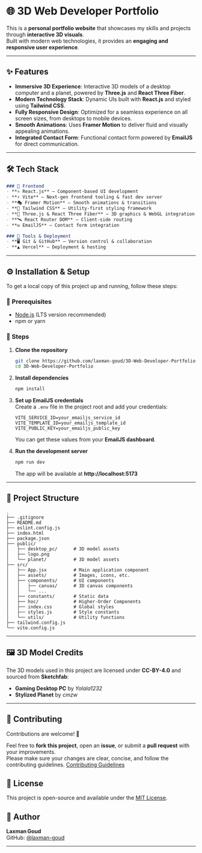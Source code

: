 # 🌐 3D Web Developer Portfolio

This is a **personal portfolio website** that showcases my skills and projects through **interactive 3D visuals**.  
Built with modern web technologies, it provides an **engaging and responsive user experience**.

---

## ✨ Features

- **Immersive 3D Experience**: Interactive 3D models of a desktop computer and a planet, powered by **Three.js** and **React Three Fiber**.  
- **Modern Technology Stack**: Dynamic UIs built with **React.js** and styled using **Tailwind CSS**.  
- **Fully Responsive Design**: Optimized for a seamless experience on all screen sizes, from desktops to mobile devices.  
- **Smooth Animations**: Uses **Framer Motion** to deliver fluid and visually appealing animations.  
- **Integrated Contact Form**: Functional contact form powered by **EmailJS** for direct communication.  

---

## 🛠️ Tech Stack

```markdown
### 🎨 Frontend
- **⚛️ React.js** – Component-based UI development
- **⚡ Vite** – Next-gen frontend tooling & fast dev server
- **🎭 Framer Motion** – Smooth animations & transitions
- **🎨 Tailwind CSS** – Utility-first styling framework
- **🎨 Three.js & React Three Fiber** – 3D graphics & WebGL integration
- **🛰️ React Router DOM** – Client-side routing
- **✉️ EmailJS** – Contact form integration

### 🔧 Tools & Deployment
- **🖥️ Git & GitHub** – Version control & collaboration
- **▲ Vercel** – Deployment & hosting
```

---

## ⚙️ Installation & Setup

To get a local copy of this project up and running, follow these steps:

### 🔹 Prerequisites
- [Node.js](https://nodejs.org/) (LTS version recommended)  
- npm or yarn  

### 🔹 Steps

1. **Clone the repository**
   ```bash
   git clone https://github.com/laxman-goud/3D-Web-Developer-Portfolio.git
   cd 3D-Web-Developer-Portfolio
   ```

2. **Install dependencies**
   ```bash
   npm install
   ```

3. **Set up EmailJS credentials**  
   Create a `.env` file in the project root and add your credentials:

   ```env
   VITE_SERVICE_ID=your_emailjs_service_id
   VITE_TEMPLATE_ID=your_emailjs_template_id
   VITE_PUBLIC_KEY=your_emailjs_public_key
   ```

   You can get these values from your **EmailJS dashboard**.

4. **Run the development server**
   ```bash
   npm run dev
   ```
   The app will be available at **http://localhost:5173**

---

## 📂 Project Structure

```
.
├── .gitignore
├── README.md
├── eslint.config.js
├── index.html
├── package.json
├── public/
│   ├── desktop_pc/      # 3D model assets
│   ├── logo.png
│   └── planet/          # 3D model assets
├── src/
│   ├── App.jsx          # Main application component
│   ├── assets/          # Images, icons, etc.
│   ├── components/      # UI components
│   │   ├── canvas/      # 3D canvas components
│   │   └── ...
│   ├── constants/       # Static data
│   ├── hoc/             # Higher-Order Components
│   ├── index.css        # Global styles
│   ├── styles.js        # Style constants
│   └── utils/           # Utility functions
├── tailwind.config.js
└── vite.config.js
```

---

## 🖼️ 3D Model Credits

The 3D models used in this project are licensed under **CC-BY-4.0** and sourced from **Sketchfab**:

- **Gaming Desktop PC** by *Yolala1232*  
- **Stylized Planet** by *cmzw*

---

## 🤝 Contributing

Contributions are welcome! 🎉  

Feel free to **fork this project**, open an **issue**, or submit a **pull request** with your improvements.  
Please make sure your changes are clear, concise, and follow the contributing guidelines. [Contributing Guidelines](CONTRIBUTING.md)


## 📄 License

This project is open-source and available under the [MIT License](LICENSE.md).

## 👤 Author

**Laxman Goud**  
GitHub: [@laxman-goud](https://github.com/laxman-goud)

---
